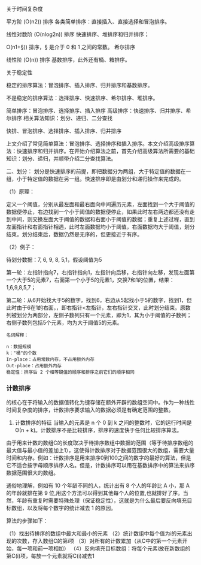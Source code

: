 关于时间复杂度

平方阶 (O(n2)) 排序 各类简单排序：直接插入、直接选择和冒泡排序。

线性对数阶 (O(nlog2n)) 排序 快速排序、堆排序和归并排序；

O(n1+§)) 排序，§ 是介于 0 和 1 之间的常数。 希尔排序

线性阶 (O(n)) 排序 基数排序，此外还有桶、箱排序。


关于稳定性

稳定的排序算法：冒泡排序、插入排序、归并排序和基数排序。

不是稳定的排序算法：选择排序、快速排序、希尔排序、堆排序。

简单排序：冒泡排序、选择排序、插入排序
高级排序：快速排序、归并排序、希尔排序
相关算法知识：划分、递归、二分查找

快排、冒泡排序、选择排序、插入排序、归并排序

上文介绍了常见简单算法：冒泡排序、选择排序和插入排序。本文介绍高级排序算法：快速排序和归并排序。在开始介绍算法之前，首先介绍高级算法所需要的基础知识：划分、递归，并顺带介绍二分查找算法。

二、划分：
划分是快速排序的前提，即把数据分为两组，大于特定值的数据在一组，小于特定值的数据在另一组。快速排序即是由划分和递归操作来完成的。

（1）原理：

定义一个阈值，分别从最左面和最右面向中间遍历元素，左面找到一个大于阈值的数据便停止，右边找到一个小于阈值的数据便停止，如果此时左右两边都还没有走到中间，则交换左面大于阈值的数据和右面小于阈值的数据；重复上述过程，直到左面指针和右面指针相遇，此时左面数据均小于阈值，右面数据均大于阈值，划分结束。划分结束后，数据仍然是无序的，但更接近于有序。

（2）例子：

待划分数据：7, 6, 9, 8, 5,1，假设阈值为5

第一轮：左指针指向7，右指针指向1，左指针向后移，右指针向左移，发现左面第一个大于5的元素7，右面第一个小于5的元素1，交换7和1的位置，结果：1,6,9,8,5,7；

第二轮：从6开始找大于5的数字，找到6，右边从5起找小于5的数字，找到1，但此时由于6在1的右面，，即右指针<左指针，左右指针交叉，此时划分结束。原数列被划分为两部分，左侧子数列只有一个元素，即为1，其为小于阈值的子数列；右侧子数列包括5个元素，均为大于阈值5的元素。

	名词解释：
	
	n：数据规模
	k："桶"的个数
	In-place：占用常数内存，不占用额外内存
	Out-place：占用额外内存
	稳定性：排序后 2 个相等键值的顺序和排序之前它们的顺序相同
	
	
### 计数排序

的核心在于将输入的数据值转化为键存储在额外开辟的数组空间中。作为一种线性时间复杂度的排序，计数排序要求输入的数据必须是有确定范围的整数。

1. 计数排序的特征
当输入的元素是 n 个 0 到 k 之间的整数时，它的运行时间是 Θ(n + k)。计数排序不是比较排序，排序的速度快于任何比较排序算法。

由于用来计数的数组C的长度取决于待排序数组中数据的范围（等于待排序数组的最大值与最小值的差加上1），这使得计数排序对于数据范围很大的数组，需要大量时间和内存。例如：计数排序是用来排序0到100之间的数字的最好的算法，但是它不适合按字母顺序排序人名。但是，计数排序可以用在基数排序中的算法来排序数据范围很大的数组。

通俗地理解，例如有 10 个年龄不同的人，统计出有 8 个人的年龄比 A 小，那 A 的年龄就排在第 9 位,用这个方法可以得到其他每个人的位置,也就排好了序。当然，年龄有重复时需要特殊处理（保证稳定性），这就是为什么最后要反向填充目标数组，以及将每个数字的统计减去 1 的原因。

 算法的步骤如下：

（1）找出待排序的数组中最大和最小的元素
（2）统计数组中每个值为i的元素出现的次数，存入数组C的第i项
（3）对所有的计数累加（从C中的第一个元素开始，每一项和前一项相加）
（4）反向填充目标数组：将每个元素i放在新数组的第C(i)项，每放一个元素就将C(i)减去1	